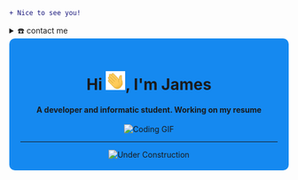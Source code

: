 ```diff
+ Nice to see you!
```
<details>
  <summary>☎️ contact me</summary>
<div>

- Coming soon...

</div>
</details>

<div align="center" style="background-color:#1589F0; padding:20px; border-radius:10px;">
  <h1 align="center">Hi <img width="35" src="https://github.com/1999AZZAR/1999AZZAR/blob/main/resources/img/waving.gif">, I'm James</h1>
  <h4 align="center"> A developer and informatic student. Working on my resume</h4>

  <img src="https://cdn.dribbble.com/users/1162077/screenshots/3848914/programmer.gif" alt="Coding GIF" width="300" />

  <hr>

  <img src="https://github.com/user-attachments/assets/b250a967-79e3-4af9-ba83-12eb3e71c104" alt="Under Construction" width="300" />
</div>
